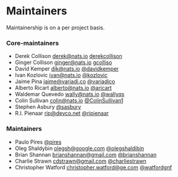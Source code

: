 # Maintainers
Maintainership is on a per project basis.

### Core-maintainers
  - Derek Collison <derek@nats.io> [derekcollison](https://github.com/derekcollison)
  - Ginger Collison <ginger@nats.io> [gcolliso](https://github.com/gcolliso)
  - David Kemper <djk@nats.io> [@davidkemper](https://github.com/davidkemper)
  - Ivan Kozlovic <ivan@nats.io> [@kozlovic](https://github.com/kozlovic)
  - Jaime Pina <jaime@variadi.co> [@variadico](https://https://github.com/variadico)
  - Alberto Ricart <alberto@nats.io> [@aricart](https://github.com/aricart)
  - Waldemar Quevedo <wally@nats.io> [@wallyqs](https://github.com/wallyqs)
  - Colin Sullivan <colin@nats.io> [@ColinSullivan1](https://github.com/ColinSullivan1)
  - Stephen Asbury [@sasbury](https://github.com/sasbury) 
  - R.I. Pienaar <rip@devco.net> [@ripienaar](https://github.com/ripienaar)

### Maintainers
  - Paulo Pires [@pires](https://github.com/pires)  
  - Oleg Shaldybin <olegsh@google.com> [@olegshaldibin](https://github.com/olegshaldibin)
  - Brian Shannan <brianshannan@gmail.com> [@brianshannan](https://github.com/brianshannan)
  - Charlie Strawn <cdstrawn@gmail.com> [@charliestrawn](https://github.com/charliestrawn)
  - Christopher Watford <christopher.watford@ge.com> [@watfordgnf](https://github.com/watfordgnf)
